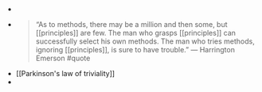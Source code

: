 -
- > “As to methods, there may be a million and then some, but [[principles]] are few. The man who grasps [[principles]] can successfully select his own methods. The man who tries methods, ignoring [[principles]], is sure to have trouble.” — Harrington Emerson #quote
- [[Parkinson's law of triviality]]
-